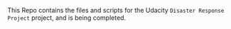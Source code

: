 This Repo contains the files and scripts for the Udacity `Disaster Response Project` project, and is being completed.
